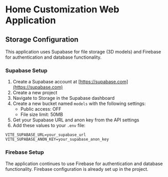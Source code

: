 # Home Customization Web Application

## Storage Configuration

This application uses Supabase for file storage (3D models) and Firebase for authentication and database functionality.

### Supabase Setup

1. Create a Supabase account at [https://supabase.com](https://supabase.com)
2. Create a new project
3. Navigate to Storage in the Supabase dashboard
4. Create a new bucket named `models` with the following settings:
   - Public access: OFF
   - File size limit: 50MB
5. Get your Supabase URL and anon key from the API settings
6. Add these values to your `.env` file:

```
VITE_SUPABASE_URL=your_supabase_url
VITE_SUPABASE_ANON_KEY=your_supabase_anon_key
```

### Firebase Setup

The application continues to use Firebase for authentication and database functionality. Firebase configuration is already set up in the project.
